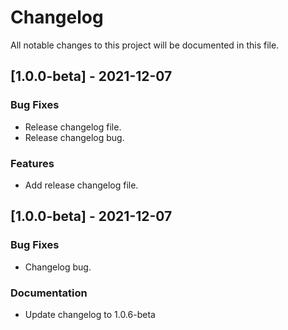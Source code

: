 # Changelog
All notable changes to this project will be documented in this file.

## [1.0.0-beta] - 2021-12-07

### Bug Fixes

- Release changelog file.
- Release changelog bug.

### Features

- Add release changelog file.

<!-- generated by git-cliff -->
## [1.0.0-beta] - 2021-12-07

### Bug Fixes

- Changelog bug.

### Documentation

- Update changelog to 1.0.6-beta

<!-- generated by git-cliff -->
